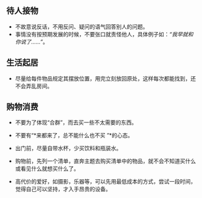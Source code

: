 ## 待人接物

+ 不故意说反话，不用反问、疑问的语气回答别人的问题。
+ 事情没有按预期发展的时候，不要张口就责怪他人，具体例子如：*“我早就和你说了……”*。



## 生活起居

+ 尽量给每件物品规定其摆放位置，用完立刻放回原处，这样每次都能找到，还不会弄乱房间。

## 购物消费

+ 不要为了体现“合群”，而去买一些不太需要的东西。
+ 不要有“*来都来了，总不能什么也不买 ”*的心态。
+ 出门前，尽量自带水杯，少买饮料和瓶装水。

+ 购物前，先列一个清单，直奔主题去购买清单中的物品，就不会不知道买什么或看见什么就想买什么了。
+ 高代价的爱好，如摄影，乐器等，可以先用最低成本的方式，尝试一段时间，觉得自己可以坚持，才入手昂贵的设备。